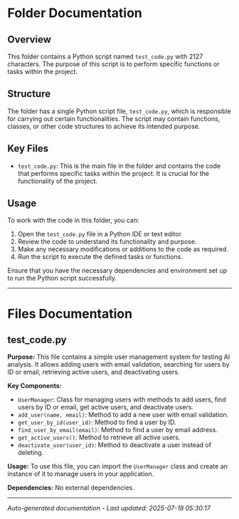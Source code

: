 # Folder Documentation

## Overview
This folder contains a Python script named `test_code.py` with 2127 characters. The purpose of this script is to perform specific functions or tasks within the project.

## Structure
The folder has a single Python script file, `test_code.py`, which is responsible for carrying out certain functionalities. The script may contain functions, classes, or other code structures to achieve its intended purpose.

## Key Files
- `test_code.py`: This is the main file in the folder and contains the code that performs specific tasks within the project. It is crucial for the functionality of the project.

## Usage
To work with the code in this folder, you can:
1. Open the `test_code.py` file in a Python IDE or text editor.
2. Review the code to understand its functionality and purpose.
3. Make any necessary modifications or additions to the code as required.
4. Run the script to execute the defined tasks or functions.

Ensure that you have the necessary dependencies and environment set up to run the Python script successfully.

---

# Files Documentation

## test_code.py

**Purpose:** This file contains a simple user management system for testing AI analysis. It allows adding users with email validation, searching for users by ID or email, retrieving active users, and deactivating users.

**Key Components:**
- `UserManager`: Class for managing users with methods to add users, find users by ID or email, get active users, and deactivate users.
- `add_user(name, email)`: Method to add a new user with email validation.
- `get_user_by_id(user_id)`: Method to find a user by ID.
- `find_user_by_email(email)`: Method to find a user by email address.
- `get_active_users()`: Method to retrieve all active users.
- `deactivate_user(user_id)`: Method to deactivate a user instead of deleting.

**Usage:** To use this file, you can import the `UserManager` class and create an instance of it to manage users in your application.

**Dependencies:** No external dependencies.

---
*Auto-generated documentation - Last updated: 2025-07-18 05:30:17*
